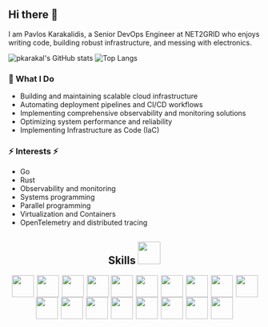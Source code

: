 ## Hi there 👋

I am Pavlos Karakalidis, a Senior DevOps Engineer at NET2GRID who enjoys writing code, building robust infrastructure, and messing with electronics.

![pkarakal's GitHub stats](https://github-readme-stats.vercel.app/api?username=pkarakal&count_private=true&show_icons=true&theme=dark&hide_border=true)
![Top Langs](https://github-readme-stats.vercel.app/api/top-langs/?username=pkarakal&langs_count=8&theme=dark&layout=compact&hide_border=true)

### 🚀 What I Do
* Building and maintaining scalable cloud infrastructure
* Automating deployment pipelines and CI/CD workflows
* Implementing comprehensive observability and monitoring solutions
* Optimizing system performance and reliability
* Implementing Infrastructure as Code (IaC)


### ⚡ Interests ⚡
* Go
* Rust
* Observability and monitoring
* Systems programming
* Parallel programming
* Virtualization and Containers
* OpenTelemetry and distributed tracing

<h2 align='center' style="margin-buttom:3px"> Skills <img src = "https://media2.giphy.com/media/QssGEmpkyEOhBCb7e1/giphy.gif?cid=ecf05e47a0n3gi1bfqntqmob8g9aid1oyj2wr3ds3mg700bl&rid=giphy.gif" width = 45px height = 45px> </h2>
<div align = 'center'>
<img width ='44px' align='center' style="margin-left:2px" src ='https://raw.githubusercontent.com/rahulbanerjee26/githubAboutMeGenerator/main/icons/go.svg'>
<img width ='44px' align='center' style="margin-left:2px" src ='https://raw.githubusercontent.com/rahulbanerjee26/githubProfileReadmeGenerator/main/icons/aws.svg'>
<img width ='44px' align='center' style="margin-left:2px" src ='https://raw.githubusercontent.com/rahulbanerjee26/githubProfileReadmeGenerator/main/icons/kubernetes.svg'>
<img width ='44px' align='center' style="margin-left:2px" src ='https://raw.githubusercontent.com/rahulbanerjee26/githubAboutMeGenerator/main/icons/python.svg'>
<img width ='44px' align='center' src ='https://raw.githubusercontent.com/rahulbanerjee26/githubAboutMeGenerator/main/icons/rust.svg'>
<img width ='44px' align='center' style="margin-left:2px" src ='https://raw.githubusercontent.com/rahulbanerjee26/githubAboutMeGenerator/main/icons/typescript.svg'>
<img width ='44px' align='center' style="margin-left:2px" src ='https://raw.githubusercontent.com/rahulbanerjee26/githubAboutMeGenerator/main/icons/cpp.svg'>
<img width ='44px' align='center' style="margin-left:2px" src ='https://raw.githubusercontent.com/rahulbanerjee26/githubAboutMeGenerator/main/icons/java.svg'>
<img width ='44px' align='center' style="margin-left:2px" src ='https://raw.githubusercontent.com/rahulbanerjee26/githubAboutMeGenerator/main/icons/linux.svg'>
<img width ='44px' align='center' style="margin-left:2px" src ='https://raw.githubusercontent.com/rahulbanerjee26/githubAboutMeGenerator/main/icons/git.svg'>


</br>

<img width ='44px' align='center' src ='https://raw.githubusercontent.com/rahulbanerjee26/githubAboutMeGenerator/main/icons/docker.svg'>
<img width ='44px' align='center' style="margin-left:2px" src ='https://raw.githubusercontent.com/rahulbanerjee26/githubAboutMeGenerator/main/icons/graphql.svg'>
<img width ='44px' align='center' style="margin-left:2px" src ='https://raw.githubusercontent.com/rahulbanerjee26/githubAboutMeGenerator/main/icons/mongodb.svg'>
<img width ='44px' align='center' style="margin-left:2px" src ='https://raw.githubusercontent.com/rahulbanerjee26/githubAboutMeGenerator/main/icons/matlab.svg'>
<img width ='44px' align='center' style="margin-left:2px" src ='https://raw.githubusercontent.com/rahulbanerjee26/githubAboutMeGenerator/main/icons/nodejs.svg'>
<img width ='44px' align='center' style="margin-left:2px" src ='https://raw.githubusercontent.com/rahulbanerjee26/githubAboutMeGenerator/main/icons/pytorch.svg'>
<img width ='44px' align='center' style="margin-left:2px" src ='https://raw.githubusercontent.com/rahulbanerjee26/githubProfileReadmeGenerator/main/icons/grafana.svg'>
<img width ='44px' align='center' style="margin-left:2px" src ='https://raw.githubusercontent.com/rahulbanerjee26/githubProfileReadmeGenerator/main/icons/redis.svg'>
<br>
</div>

<!--
**pkarakal/pkarakal** is a ✨ _special_ ✨ repository because its `README.md` (this file) appears on your GitHub profile.

Here are some ideas to get you started:

- 🔭 I’m currently working on ...
- 🌱 I’m currently learning ...
- 👯 I’m looking to collaborate on ...
- 🤔 I’m looking for help with ...
- 💬 Ask me about ...
- 📫 How to reach me: ...
- 😄 Pronouns: ...
- ⚡ Fun fact: ...
-->
